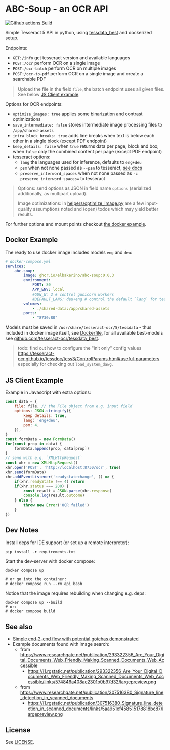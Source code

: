 # ABC-Soup - an OCR API

[![Github actions Build](https://github.com/elbakerino/abc-soup/actions/workflows/blank.yml/badge.svg)](https://github.com/elbakerino/abc-soup/actions)

Simple Tesseract 5 API in python, using [tessdata_best](https://github.com/tesseract-ocr/tessdata_best/) and dockerized setup.

Endpoints:

- `GET:/info` get tesseract version and available languages
- `POST:/ocr` perform OCR on a single image
- `POST:/ocr-batch` perform OCR on multiple images
- `POST:/ocr-to-pdf` perform OCR on a single image and create a searchable PDF

> Upload the file in the field `file`, the batch endpoint uses all given files. See below [JS Client example](#js-client-example).

Options for OCR endpoints:

- `optimize_images: true` applies some binarization and contrast optimizations
- `save_intermediate: false` stores intermediate image processing files to `/app/shared-assets`
- `intra_block_breaks: true` adds line breaks when text is below each other in a single block (except PDF endpoint)
- `keep_details: false` when `true` returns data per page, block and box; when `false` only the combined content per page (except PDF endpoint)
- [tesseract](https://tesseract-ocr.github.io/tessdoc) options:
    - `lang` the languages used for inference, defaults to `eng+deu`
    - `psm` when not none passed as `--psm` to tesseract, [see docs](https://tesseract-ocr.github.io/tessdoc/ImproveQuality.html#page-segmentation-method)
    - `preserve_interword_spaces` when not none passed as `-c preserve_interword_spaces=` to tesseract

> Options: send options as JSON in field name `options` (serialized additionally, as multipart upload).
>
> Image optimizations: in [helpers/optimize_image.py](./src/helpers/optimize_image.py) are a few input-quality assumptions noted and (open) todos which may yield better results.

For further options and mount points checkout [the docker example](#docker-example).

## Docker Example

The ready to use docker image includes models `eng` and `deu`:

```yaml
# docker-compose.yml
services:
    abc-soup:
        image: ghcr.io/elbakerino/abc-soup:0.0.3
        environment:
            PORT: 80
            APP_ENV: local
            #GUN_W: 2 # control gunicorn workers
            #DEFAULT_LANG: deu+eng # control the default `lang` for tesseract
        volumes:
            - ./shared-data:/app/shared-assets
        ports:
            - "8730:80"
```

Models must be saved in `/usr/share/tesseract-ocr/5/tessdata` - thus included in docker image itself, see [Dockerfile](./Dockerfile), for all available best-models see [github.com/tesseract-ocr/tessdata_best](https://github.com/tesseract-ocr/tessdata_best).

> todo: find out how to configure the "init only" config values https://tesseract-ocr.github.io/tessdoc/tess3/ControlParams.html#useful-parameters especially for checking out `load_system_dawg`.

## JS Client Example

Example in Javascript with extra options:

```js
const data = {
    file: file, // the File object from e.g. input field
    options: JSON.stringify({
        keep_details: true,
        lang: 'eng+deu',
        psm: 4,
    }),
}
const formData = new FormData()
for(const prop in data) {
    formData.append(prop, data[prop])
}
// send with e.g. `XMLHttpRequest`
const xhr = new XMLHttpRequest()
xhr.open('POST', 'http://localhost:8730/ocr', true)
xhr.send(formData)
xhr.addEventListener('readystatechange', () => {
    if(xhr.readyState !== 4) return
    if(xhr.status === 200) {
        const result = JSON.parse(xhr.response)
        console.log(result.outcome)
    } else {
        throw new Error('OCR failed')
    }
})
```

## Dev Notes

Install deps for IDE support (or set up a remote interpreter):

```shell
pip install -r requirements.txt
```

Start the dev-server with docker compose:

```shell
docker compose up

# or go into the container:
# docker compose run --rm api bash
```

Notice that the image requires rebuilding when changing e.g. deps:

```shell
docker compose up --build
# or:
# docker compose build
```

## See also

- [Simple end-2-end flow with potential gotchas demonstrated](https://nanonets.com/blog/ocr-with-tesseract/)
- Example documents found with image search:
    - from https://www.researchgate.net/publication/293322356_Are_Your_Digital_Documents_Web_Friendly_Making_Scanned_Documents_Web_Accessible
        - https://i1.rgstatic.net/publication/293322356_Are_Your_Digital_Documents_Web_Friendly_Making_Scanned_Documents_Web_Accessible/links/574846a408ae2301b0b97d32/largepreview.png
    - from https://www.researchgate.net/publication/307516380_Signature_line_detection_in_scanned_documents
        - https://i1.rgstatic.net/publication/307516380_Signature_line_detection_in_scanned_documents/links/5aa951ef458515178818bc87/largepreview.png

## License

See [LICENSE](LICENSE).

